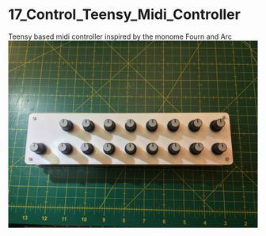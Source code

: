 # 17_Control_Teensy_Midi_Controller
Teensy based midi controller inspired by the monome Fourn and Arc
![My image](https://github.com/thopa/17_Control_Teensy_Midi_Controller/blob/master/Pictures/final.JPG)

